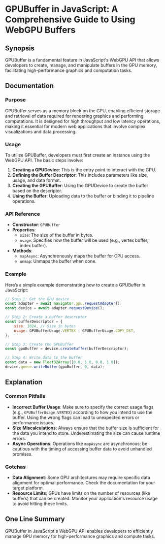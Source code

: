 <!--
Meta Description: # GPUBuffer in JavaScript: A Comprehensive Guide to Using WebGPU Buffers ## Synopsis GPUBuffer is a fundamental feature in JavaScript's WebGPU API tha...
Meta Keywords: buffer, gpubuffer, data, size, gpu
-->

# GPUBuffer in JavaScript: A Comprehensive Guide to Using WebGPU Buffers

## Synopsis
GPUBuffer is a fundamental feature in JavaScript's WebGPU API that allows developers to create, manage, and manipulate buffers in the GPU memory, facilitating high-performance graphics and computation tasks.

## Documentation
### Purpose
GPUBuffer serves as a memory block on the GPU, enabling efficient storage and retrieval of data required for rendering graphics and performing computations. It is designed for high throughput and low latency operations, making it essential for modern web applications that involve complex visualizations and data processing.

### Usage
To utilize GPUBuffer, developers must first create an instance using the WebGPU API. The basic steps involve:

1. **Creating a GPUDevice**: This is the entry point to interact with the GPU.
2. **Defining the Buffer Descriptor**: This includes parameters like size, usage, and data format.
3. **Creating the GPUBuffer**: Using the GPUDevice to create the buffer based on the descriptor.
4. **Using the Buffer**: Uploading data to the buffer or binding it to pipeline operations.

### API Reference
- **Constructor**: `GPUBuffer`
- **Properties**:
  - `size`: The size of the buffer in bytes.
  - `usage`: Specifies how the buffer will be used (e.g., vertex buffer, index buffer).
- **Methods**:
  - `mapAsync`: Asynchronously maps the buffer for CPU access.
  - `unmap`: Unmaps the buffer when done.

### Example
Here’s a simple example demonstrating how to create a GPUBuffer in JavaScript:

```javascript
// Step 1: Get the GPU device
const adapter = await navigator.gpu.requestAdapter();
const device = await adapter.requestDevice();

// Step 2: Create a buffer descriptor
const bufferDescriptor = {
    size: 1024, // Size in bytes
    usage: GPUBufferUsage.VERTEX | GPUBufferUsage.COPY_DST,
};

// Step 3: Create the GPUBuffer
const gpuBuffer = device.createBuffer(bufferDescriptor);

// Step 4: Write data to the buffer
const data = new Float32Array([0.0, 1.0, 0.0, 1.0]);
device.queue.writeBuffer(gpuBuffer, 0, data);
```

## Explanation
### Common Pitfalls
- **Incorrect Buffer Usage**: Make sure to specify the correct usage flags (e.g., `GPUBufferUsage.VERTEX`) according to how you intend to use the buffer. Using the wrong flags can lead to unexpected errors or performance issues.
- **Size Miscalculations**: Always ensure that the buffer size is sufficient for the data you intend to store. Underestimating the size can cause runtime errors.
- **Async Operations**: Operations like `mapAsync` are asynchronous; be cautious with the timing of accessing buffer data to avoid unhandled promises.

### Gotchas
- **Data Alignment**: Some GPU architectures may require specific data alignment for optimal performance. Check the documentation for your target platform.
- **Resource Limits**: GPUs have limits on the number of resources (like buffers) that can be created. Monitor your application's resource usage to avoid hitting these limits.

## One Line Summary
GPUBuffer in JavaScript's WebGPU API enables developers to efficiently manage GPU memory for high-performance graphics and compute tasks.